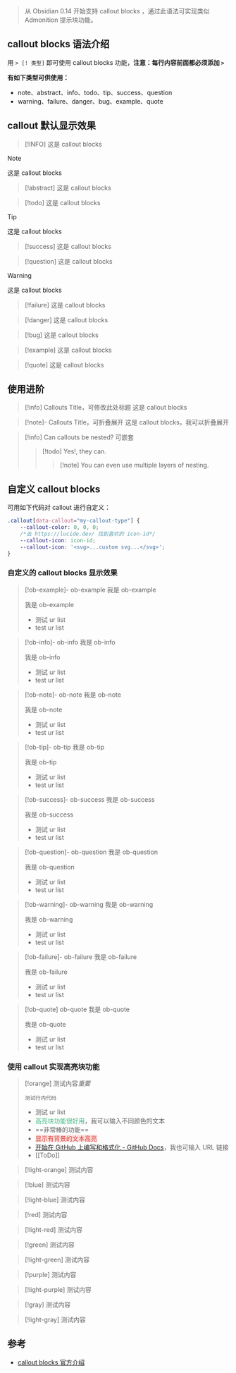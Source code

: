 >  从 Obsidian 0.14 开始支持 callout blocks ，通过此语法可实现类似 Admonition 提示块功能。
## callout blocks 语法介绍
用 `> [! 类型]` 即可使用 callout blocks 功能，**注意：每行内容前面都必须添加 `>`**

**有如下类型可供使用：**
- note、abstract、info、todo、tip、success、question
- warning、failure、danger、bug、example、quote
## callout 默认显示效果

> [!INFO]
> 这是 callout blocks

> [!Note]
> 这是 callout blocks

> [!abstract]
> 这是 callout blocks

> [!todo]
> 这是 callout blocks

> [!tip]
> 这是 callout blocks

> [!success]
> 这是 callout blocks

> [!question]
> 这是 callout blocks

> [!warning]
> 这是 callout blocks

> [!failure]
> 这是 callout blocks

> [!danger]
> 这是 callout blocks

> [!bug]
> 这是 callout blocks

> [!example]
> 这是 callout blocks

> [!quote]
> 这是 callout blocks

## 使用进阶
> [!info] Callouts Title，可修改此处标题
> 这是 callout blocks

> [!note]- Callouts Title，可折叠展开
> 这是 callout blocks，我可以折叠展开

> [!info] Can callouts be nested? 可嵌套
> > [!todo] Yes!, they can.
> > > [!note] You can even use multiple layers of nesting.
## 自定义 callout blocks
可用如下代码对 callout 进行自定义：

```css
.callout[data-callout="my-callout-type"] {
	--callout-color: 0, 0, 0; 
	/*去 https://lucide.dev/ 找到喜欢的 icon-id*/
	--callout-icon: icon-id; 
	--callout-icon: '<svg>...custom svg...</svg>'; 
}
```

### 自定义的 callout blocks 显示效果
> [!ob-example]- ob-example
> 我是 ob-example
> 
> 我是 ob-example
> 
> - 测试 ur list
> - test ur list

> [!ob-info]- ob-info
> 我是 ob-info
> 
> 我是 ob-info
> 
> - 测试 ur list
> - test ur list

> [!ob-note]- ob-note
> 我是 ob-note
> 
> 我是 ob-note
> 
> - 测试 ur list
> - test ur list

> [!ob-tip]- ob-tip
> 我是 ob-tip
> 
> 我是 ob-tip
> 
> - 测试 ur list
> - test ur list

> [!ob-success]- ob-success
> 我是 ob-success
> 
> 我是 ob-success
> 
> - 测试 ur list
> - test ur list

> [!ob-question]- ob-question
> 我是 ob-question
> 
> 我是 ob-question
> 
> - 测试 ur list
> - test ur list

> [!ob-warning]- ob-warning
> 我是 ob-warning
> 
> 我是 ob-warning
> 
> - 测试 ur list
> - test ur list

> [!ob-failure]- ob-failure
> 我是 ob-failure
> 
> 我是 ob-failure
> 
> - 测试 ur list
> - test ur list

> [!ob-quote] ob-quote
> 我是 ob-quote
> 
> 我是 ob-quote
> 
> - 测试 ur list
> - test ur list

### 使用 callout 实现高亮块功能
> [!orange]
> 测试内容*重要*
> 
> `测试行内代码`
> 
> - 测试 ur list
> - <font style="color: #42b983; font-weight: 500">高亮块功能很好用</font>，我可以输入不同颜色的文本
> - ==非常棒的功能==
> - <font style="background: rgb(253, 226, 226); font-weight: 500; color: rgb(216, 57, 49)">显示有背景的文本高亮</font>
> - [开始在 GitHub 上编写和格式化 - GitHub Docs](https://docs.github.com/cn/github/writing-on-github/getting-started-with-writing-and-formatting-on-github)，我也可输入 URL 链接
> - [[ToDo]]


> [!light-orange]
> 测试内容

> [!blue]
> 测试内容

> [!light-blue]
> 测试内容

> [!red]
> 测试内容

> [!light-red]
> 测试内容

> [!green]
> 测试内容

> [!light-green]
> 测试内容

> [!purple]
> 测试内容

> [!light-purple]
> 测试内容

> [!gray]
> 测试内容

> [!light-gray]
> 测试内容
## 参考
- [callout blocks 官方介绍](https://help.obsidian.md/How+to/Use+callouts)
